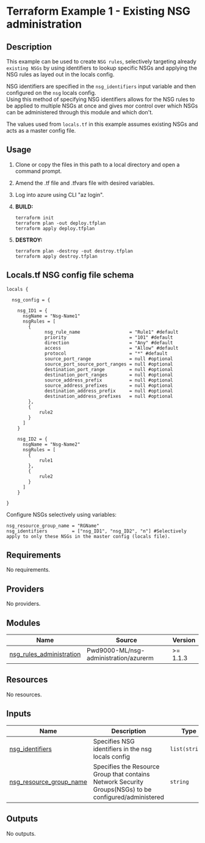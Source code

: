 # Terraform Example 1 - Existing NSG administration

## Description

This example can be used to create `NSG rules`, selectively targeting already `existing NSGs` by using identifiers to lookup specific NSGs and applying the NSG rules as layed out in the locals config.  

NSG identifiers are specified in the `nsg_identifiers` input variable and then configured on the `nsg` locals config.  
Using this method of specifying NSG identifiers allows for the NSG rules to be applied to multiple NSGs at once and gives mor control over which NSGs can be administered through this module and which don't.  

The values used from `locals.tf` in this example assumes existing NSGs and acts as a master config file.  

## Usage

1. Clone or copy the files in this path to a local directory and open a command prompt.
2. Amend the .tf file and .tfvars file with desired variables.
3. Log into azure using CLI "az login".
4. **BUILD:**

    ```hcl
    terraform init
    terraform plan -out deploy.tfplan
    terraform apply deploy.tfplan
    ```

5. **DESTROY:**

    ```hcl
    terraform plan -destroy -out destroy.tfplan
    terraform apply destroy.tfplan
    ```

## Locals.tf NSG config file schema

```hcl
locals {

  nsg_config = {

    nsg_ID1 = {
      nsgName = "Nsg-Name1"
      nsgRules = [
        {
              nsg_rule_name                  = "Rule1" #default
              priority                       = "101" #default
              direction                      = "Any" #default
              access                         = "Allow" #default
              protocol                       = "*" #default
              source_port_range              = null #optional
              source_port_source_port_ranges = null #optional
              destination_port_range         = null #optional
              destination_port_ranges        = null #optional
              source_address_prefix          = null #optional
              source_address_prefixes        = null #optional
              destination_address_prefix     = null #optional
              destination_address_prefixes   = null #optional
        },
        {
            rule2
        }
      ]
    }

    nsg_ID2 = {
      nsgName = "Nsg-Name2"
      nsgRules = [
        {
            rule1
        },
        {
            rule2
        }
      ]
    }

}
```

Configure NSGs selectively using variables:

```hcl
nsg_resource_group_name = "RGName"
nsg_identifiers         = ["nsg_ID1", "nsg_ID2", "n"] #Selectively apply to only these NSGs in the master config (locals file).
```

<!-- BEGIN_TF_DOCS -->
## Requirements

No requirements.

## Providers

No providers.

## Modules

| Name | Source | Version |
|------|--------|---------|
| <a name="module_nsg_rules_administration"></a> [nsg\_rules\_administration](#module\_nsg\_rules\_administration) | Pwd9000-ML/nsg-administration/azurerm | >= 1.1.3 |

## Resources

No resources.

## Inputs

| Name | Description | Type | Default | Required |
|------|-------------|------|---------|:--------:|
| <a name="input_nsg_identifiers"></a> [nsg\_identifiers](#input\_nsg\_identifiers) | Specifies NSG identifiers in the nsg locals config | `list(string)` | `[]` | no |
| <a name="input_nsg_resource_group_name"></a> [nsg\_resource\_group\_name](#input\_nsg\_resource\_group\_name) | Specifies the Resource Group that contains Network Security Groups(NSGs) to be configured/administered | `string` | n/a | yes |

## Outputs

No outputs.
<!-- END_TF_DOCS -->